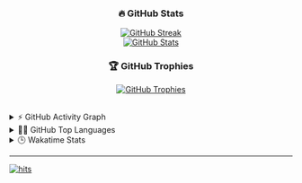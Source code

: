 <h3 align="center">🔥 GitHub Stats</h3>
<p align="center">
  <a href="https://git.io/streak-stats">
    <img
      src="https://github-readme-streak-stats.herokuapp.com?user=nbsp1221&theme=tokyonight&hide_border=true"
      alt="GitHub Streak"
    />
  </a>
  <br />
  <a href="https://github.com/anuraghazra/github-readme-stats">
    <img
      src="https://github-readme-stats.vercel.app/api?username=nbsp1221&theme=tokyonight&hide_border=true&hide_title=true&card_width=495"
      alt="GitHub Stats"
    />
  </a>
</p>
<h3 align="center">🏆 GitHub Trophies</h3>
<p align="center">
  <a href="https://github.com/ryo-ma/github-profile-trophy">
    <img
      src="https://github-profile-trophy.vercel.app/?username=nbsp1221&theme=discord&no-frame=true&row=1&margin-w=4&margin-h=4"
      alt="GitHub Trophies"
    />
  </a>
</p>
<br />
<details>
  <summary>⚡ GitHub Activity Graph</summary>
  <p></p>
  <a href="https://github.com/ashutosh00710/github-readme-activity-graph">
    <img
      src="https://github-readme-activity-graph.vercel.app/graph?username=nbsp1221&theme=react-dark"
      alt="GitHub Activity Graph"
    />
  </a>
</details>
<details>
  <summary>👨‍💻 GitHub Top Languages</summary>
  <p></p>
  <a href="https://github.com/anuraghazra/github-readme-stats">
    <img
      src="https://github-readme-stats.vercel.app/api/top-langs/?username=nbsp1221&langs_count=10&theme=tokyonight&hide_border=true"
      alt="GitHub Top Languages"
    />
  </a>
</details>
<details>
  <summary>🕒 Wakatime Stats</summary>
  <p></p>
  <a href="https://github.com/anuraghazra/github-readme-stats">
    <img
      src="https://github-readme-stats.vercel.app/api/wakatime?username=nbsp1221&theme=react&hide_border=true"
      alt="Wakatime Stats"
    />
  </a>
</details>
<hr />
<a href="https://hits.seeyoufarm.com">
  <img
    src="https://hits.seeyoufarm.com/api/count/incr/badge.svg?url=https%3A%2F%2Fgithub.com%2Fnbsp1221%2Fnbsp1221&title=HITS&edge_flat=true"
    alt="hits"
  />
</a>
